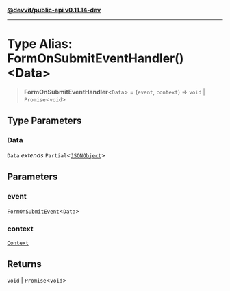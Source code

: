 [**@devvit/public-api v0.11.14-dev**](../README.md)

---

# Type Alias: FormOnSubmitEventHandler()\<Data\>

> **FormOnSubmitEventHandler**\<`Data`\> = (`event`, `context`) => `void` \| `Promise`\<`void`\>

## Type Parameters

### Data

`Data` _extends_ `Partial`\<[`JSONObject`](JSONObject.md)\>

## Parameters

### event

[`FormOnSubmitEvent`](FormOnSubmitEvent.md)\<`Data`\>

### context

[`Context`](../@devvit/namespaces/Devvit/type-aliases/Context.md)

## Returns

`void` \| `Promise`\<`void`\>
